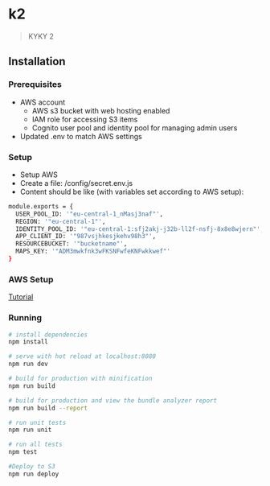 # k2

> KYKY 2
## Installation

### Prerequisites
- AWS account
  - AWS s3 bucket with web hosting enabled
  - IAM role for accessing S3 items
  - Cognito user pool and identity pool for managing admin users 
- Updated .env to match AWS settings

### Setup

- Setup AWS
- Create a file: /config/secret.env.js
- Content should be like (with variables set according to AWS setup):

``` bash
module.exports = {
  USER_POOL_ID: '"eu-central-1_nMasj3naf"',
  REGION: '"eu-central-1"',
  IDENTITY_POOL_ID: '"eu-central-1:sfj2akj-j32b-ll2f-nsfj-8x8e8wjern"',
  APP_CLIENT_ID: '"987vsjhkesjkehv98h3"',
  RESOURCEBUCKET: '"bucketname"',
  MAPS_KEY: '"ADM3mwkfnk3wFKSNFwfeKNFwkkwef"'
}
```

### AWS Setup

[Tutorial](https://docs.google.com/document/d/e/2PACX-1vTgZOdXz2sqJ4MH8ISCl3Eb7Ci5XFjw-wULsXHNcgo6dWrFo7axGaOOS6f5yJY4fSyM6QtpaFQUVbAJ/pub)

### Running

``` bash
# install dependencies
npm install

# serve with hot reload at localhost:8080
npm run dev

# build for production with minification
npm run build

# build for production and view the bundle analyzer report
npm run build --report

# run unit tests
npm run unit

# run all tests
npm test

#Deploy to S3
npm run deploy
```
